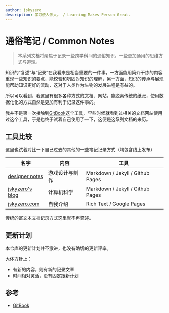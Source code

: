 ```yaml
---
author: jskyzero
description: 学习使人伟大。 / Learning Makes Person Great.
---
```


# 通俗笔记 / Common Notes

> 本系列文档将聚焦于记录一些跨学科间的通俗知识，一些更加通用的思维方式与道理。

知识的“复述”与“记录”在我看来是相当重要的一件事，一方面能用简介干练的内容重现一些知识的要点，能校验和巩固对知识的理解，另一方面，知识的传承与展现能帮助知识更好的流动，这对于人类作为生物的发展进程是有益的。

所以可以看到，我这里有很多各种方式的文档、网站，能脱离传统的纸张，使用数据化化的方式自然是更加有利于记录这件事的。

我并不是第一次接触到[GitBook](www.gitbook.com)这个工具，早些时候就看到过相关的文档网站使用过这个工具，于是也终于试着自己使用了一下，这便是这系列文档的来历。

## 工具比较

这里也试着对比一下自己过去的其他的一些笔记记录方式（均包含线上发布）

| 名字 | 内容 | 工具 |
| ---- | ---- | ---- |
|[designer notes](https://design.jskyzero.com/)|游戏设计与制作|Markdown / Jekyll / Github Pages|
|[jskyzero's blog](https://blog.jskyzero.com/)|计算机科学|Markdown / Jekyll / Github Pages|
|[jskyzero.com](https://www.jskyzero.com/)|自我介绍|Rich Text / Google Pages|

传统的富文本文档记录方式这里就不再赘述。

## 更新计划

本仓库的更新计划并不激进，也没有确切的更新评率。

大体方针上：


+ 有新的内容，则有新的记录文章
+ 时间相对灵活，没有固定跟新计划

## 参考

+ [GitBook](https://gitbook.com)

